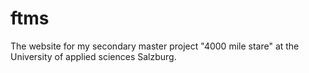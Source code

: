 ftms
====

The website for my secondary master project "4000 mile stare" at the University of applied sciences Salzburg.
